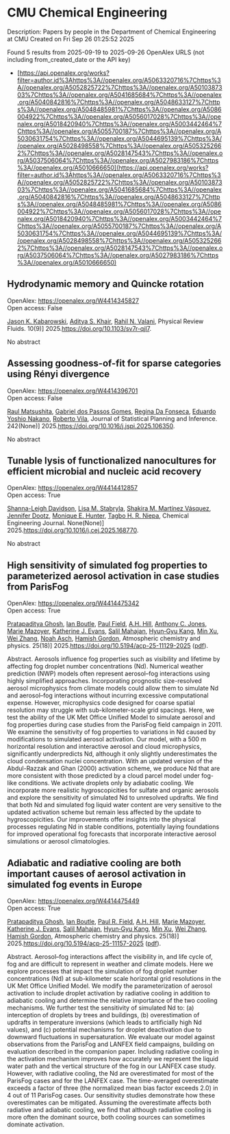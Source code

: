 # CMU Chemical Engineering
Description: Papers by people in the Department of Chemical Engineering at CMU
Created on Fri Sep 26 01:25:52 2025

Found 5 results from 2025-09-19 to 2025-09-26
OpenAlex URLS (not including from_created_date or the API key)
- [https://api.openalex.org/works?filter=author.id%3Ahttps%3A//openalex.org/A5063320716%7Chttps%3A//openalex.org/A5052825722%7Chttps%3A//openalex.org/A5010387303%7Chttps%3A//openalex.org/A5041685684%7Chttps%3A//openalex.org/A5040842816%7Chttps%3A//openalex.org/A5048633127%7Chttps%3A//openalex.org/A5048485981%7Chttps%3A//openalex.org/A5086004922%7Chttps%3A//openalex.org/A5056017028%7Chttps%3A//openalex.org/A5018420940%7Chttps%3A//openalex.org/A5003442464%7Chttps%3A//openalex.org/A5055700187%7Chttps%3A//openalex.org/A5030631754%7Chttps%3A//openalex.org/A5044695139%7Chttps%3A//openalex.org/A5028498558%7Chttps%3A//openalex.org/A5053252662%7Chttps%3A//openalex.org/A5028147543%7Chttps%3A//openalex.org/A5037506064%7Chttps%3A//openalex.org/A5027983186%7Chttps%3A//openalex.org/A5010666650](https://api.openalex.org/works?filter=author.id%3Ahttps%3A//openalex.org/A5063320716%7Chttps%3A//openalex.org/A5052825722%7Chttps%3A//openalex.org/A5010387303%7Chttps%3A//openalex.org/A5041685684%7Chttps%3A//openalex.org/A5040842816%7Chttps%3A//openalex.org/A5048633127%7Chttps%3A//openalex.org/A5048485981%7Chttps%3A//openalex.org/A5086004922%7Chttps%3A//openalex.org/A5056017028%7Chttps%3A//openalex.org/A5018420940%7Chttps%3A//openalex.org/A5003442464%7Chttps%3A//openalex.org/A5055700187%7Chttps%3A//openalex.org/A5030631754%7Chttps%3A//openalex.org/A5044695139%7Chttps%3A//openalex.org/A5028498558%7Chttps%3A//openalex.org/A5053252662%7Chttps%3A//openalex.org/A5028147543%7Chttps%3A//openalex.org/A5037506064%7Chttps%3A//openalex.org/A5027983186%7Chttps%3A//openalex.org/A5010666650)

## Hydrodynamic memory and Quincke rotation   

OpenAlex: https://openalex.org/W4414345827    
Open access: False
    
[Jason K. Kabarowski](https://openalex.org/A5074718951), [Aditya S. Khair](https://openalex.org/A5018420940), [Rahil N. Valani](https://openalex.org/A5016646934), Physical Review Fluids. 10(9)] 2025.https://doi.org/10.1103/sv7r-qjl7.
    
No abstract    

    

## Assessing goodness-of-fit for sparse categories using Rényi divergence   

OpenAlex: https://openalex.org/W4414396701    
Open access: False
    
[Raul Matsushita](https://openalex.org/A5058633744), [Gabriel dos Passos Gomes](https://openalex.org/A5048633127), [Regina Da Fonseca](https://openalex.org/A5090000996), [Eduardo Yoshio Nakano](https://openalex.org/A5056660449), [Roberto Vila](https://openalex.org/A5082494780), Journal of Statistical Planning and Inference. 242(None)] 2025.https://doi.org/10.1016/j.jspi.2025.106350.
    
No abstract    

    

## Tunable lysis of functionalized nanocultures for efficient microbial and nucleic acid recovery   

OpenAlex: https://openalex.org/W4414412857    
Open access: True
    
[Shanna-Leigh Davidson](https://openalex.org/A5040749266), [Lisa M. Stabryla](https://openalex.org/A5061236168), [Shakira M. Martínez Vásquez](https://openalex.org/A5119697405), [Jennifer Dootz](https://openalex.org/A5085766514), [Monique E. Hunter](https://openalex.org/A5081217258), [Tagbo H. R. Niepa](https://openalex.org/A5044695139), Chemical Engineering Journal. None(None)] 2025.https://doi.org/10.1016/j.cej.2025.168770.
    
No abstract    

    

## High sensitivity of simulated fog properties to parameterized aerosol activation in case studies from ParisFog   

OpenAlex: https://openalex.org/W4414475342    
Open access: True
    
[Pratapaditya Ghosh](https://openalex.org/A5005781295), [Ian Boutle](https://openalex.org/A5039593473), [Paul Field](https://openalex.org/A5113916135), [A.H. Hill](https://openalex.org/A5082191095), [Anthony C. Jones](https://openalex.org/A5025245146), [Marie Mazoyer](https://openalex.org/A5007998967), [Katherine J. Evans](https://openalex.org/A5079659440), [Salil Mahajan](https://openalex.org/A5023485909), [Hyun‐Gyu Kang](https://openalex.org/A5015919898), [Min Xu](https://openalex.org/A5103056228), [Wei Zhang](https://openalex.org/A5100441591), [Noah Asch](https://openalex.org/A10000106048), [Hamish Gordon](https://openalex.org/A5086004922), Atmospheric chemistry and physics. 25(18)] 2025.https://doi.org/10.5194/acp-25-11129-2025 ([pdf](https://acp.copernicus.org/articles/25/11129/2025/acp-25-11129-2025.pdf)).
    
Abstract. Aerosols influence fog properties such as visibility and lifetime by affecting fog droplet number concentrations (Nd). Numerical weather prediction (NWP) models often represent aerosol–fog interactions using highly simplified approaches. Incorporating prognostic size-resolved aerosol microphysics from climate models could allow them to simulate Nd and aerosol–fog interactions without incurring excessive computational expense. However, microphysics code designed for coarse spatial resolution may struggle with sub-kilometer-scale grid spacings. Here, we test the ability of the UK Met Office Unified Model to simulate aerosol and fog properties during case studies from the ParisFog field campaign in 2011. We examine the sensitivity of fog properties to variations in Nd caused by modifications to simulated aerosol activation. Our model, with a 500 m horizontal resolution and interactive aerosol and cloud microphysics, significantly underpredicts Nd, although it only slightly underestimates the cloud condensation nuclei concentration. With an updated version of the Abdul-Razzak and Ghan (2000) activation scheme, we produce Nd that are more consistent with those predicted by a cloud parcel model under fog-like conditions. We activate droplets only by adiabatic cooling. We incorporate more realistic hygroscopicities for sulfate and organic aerosols and explore the sensitivity of simulated Nd to unresolved updrafts. We find that both Nd and simulated fog liquid water content are very sensitive to the updated activation scheme but remain less affected by the update to hygroscopicities. Our improvements offer insights into the physical processes regulating Nd in stable conditions, potentially laying foundations for improved operational fog forecasts that incorporate interactive aerosol simulations or aerosol climatologies.    

    

## Adiabatic and radiative cooling are both important causes of aerosol activation in simulated fog events in Europe   

OpenAlex: https://openalex.org/W4414475449    
Open access: True
    
[Pratapaditya Ghosh](https://openalex.org/A5005781295), [Ian Boutle](https://openalex.org/A5039593473), [Paul R. Field](https://openalex.org/A5114374113), [A.H. Hill](https://openalex.org/A5082191095), [Marie Mazoyer](https://openalex.org/A5007998967), [Katherine J. Evans](https://openalex.org/A5079659440), [Salil Mahajan](https://openalex.org/A5023485909), [Hyun‐Gyu Kang](https://openalex.org/A5015919898), [Min Xu](https://openalex.org/A5016240965), [Wei Zhang](https://openalex.org/A5100441591), [Hamish Gordon](https://openalex.org/A5086004922), Atmospheric chemistry and physics. 25(18)] 2025.https://doi.org/10.5194/acp-25-11157-2025 ([pdf](https://acp.copernicus.org/articles/25/11157/2025/acp-25-11157-2025.pdf)).
    
Abstract. Aerosol–fog interactions affect the visibility in, and life cycle of, fog and are difficult to represent in weather and climate models. Here we explore processes that impact the simulation of fog droplet number concentrations (Nd) at sub-kilometer scale horizontal grid resolutions in the UK Met Office Unified Model. We modify the parameterization of aerosol activation to include droplet activation by radiative cooling in addition to adiabatic cooling and determine the relative importance of the two cooling mechanisms. We further test the sensitivity of simulated Nd to: (a) interception of droplets by trees and buildings, (b) overestimation of updrafts in temperature inversions (which leads to artificially high Nd values), and (c) potential mechanisms for droplet deactivation due to downward fluctuations in supersaturation. We evaluate our model against observations from the ParisFog and LANFEX field campaigns, building on evaluation described in the companion paper. Including radiative cooling in the activation mechanism improves how accurately we represent the liquid water path and the vertical structure of the fog in our LANFEX case study. However, with radiative cooling, the Nd are overestimated for most of the ParisFog cases and for the LANFEX case. The time-averaged overestimate exceeds a factor of three (the normalized mean bias factor exceeds 2.0) in 4 out of 11 ParisFog cases. Our sensitivity studies demonstrate how these overestimates can be mitigated. Assuming the overestimate affects both radiative and adiabatic cooling, we find that although radiative cooling is more often the dominant source, both cooling sources can sometimes dominate activation.    

    
